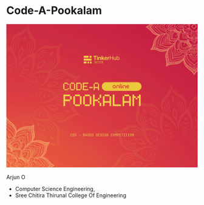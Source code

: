 # Code-A-Pookalam
![Banner](https://raw.githubusercontent.com/tinkerhubsct26-max/tinkerhubsct26-max/main/assets/IMG-20250829-WA0002.jpg)

Arjun O
- Computer Science Engineering,
- Sree Chitira Thirunal College Of Engineering 